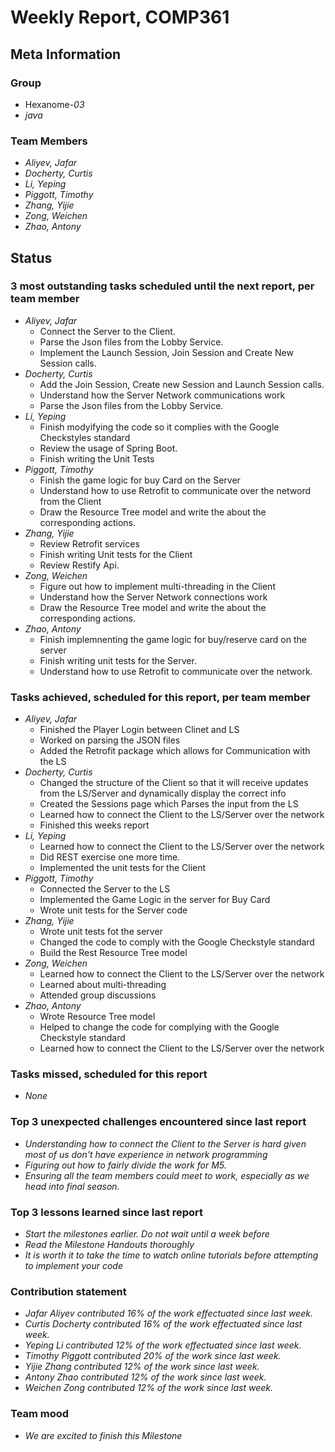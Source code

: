 # Weekly Report, COMP361

## Meta Information

### Group

* Hexanome-*03*
* *java*

### Team Members

* *Aliyev, Jafar*
* *Docherty, Curtis*
* *Li, Yeping*
* *Piggott, Timothy*
* *Zhang, Yijie*
* *Zong, Weichen*
* *Zhao, Antony*

## Status

### 3 most outstanding tasks scheduled until the next report, per team member

* *Aliyev, Jafar*
    * Connect the Server to the Client.
    * Parse the Json files from the Lobby Service.
    * Implement the Launch Session, Join Session and Create New Session calls.
* *Docherty, Curtis*
    * Add the Join Session, Create new Session and Launch Session calls.
    * Understand how the Server Network communications work
    * Parse the Json files from the Lobby Service.  
* *Li, Yeping*
    * Finish modyifying the code so it complies with the Google Checkstyles standard
    * Review the usage of Spring Boot.
    * Finish writing the Unit Tests
* *Piggott, Timothy*
    * Finish the game logic for buy Card on the Server
    * Understand how to use Retrofit to communicate over the netword from the Client
    * Draw the Resource Tree model and write the about the corresponding actions.
* *Zhang, Yijie*
    * Review Retrofit services
    * Finish writing Unit tests for the Client
    * Review Restify Api.
* *Zong, Weichen*
    * Figure out how to implement multi-threading in the Client 
    * Understand how the Server Network connections work
    * Draw the Resource Tree model and write the about the corresponding actions.
* *Zhao, Antony*
    * Finish implemnenting the game logic for buy/reserve card on the server
    * Finish writing unit tests for the Server.
    * Understand how to use Retrofit to communicate over the network.

### Tasks achieved, scheduled for this report, per team member
* *Aliyev, Jafar*
    * Finished the Player Login between Clinet and LS
    * Worked on parsing the JSON files
    * Added the Retrofit package which allows for Communication with the LS
* *Docherty, Curtis*
    * Changed the structure of the Client so that it will receive updates from the LS/Server and dynamically display the correct info
    * Created the Sessions page which Parses the input from the LS
    * Learned how to connect the Client to the LS/Server over the network
    * Finished this weeks report
* *Li, Yeping*
    * Learned how to connect the Client to the LS/Server over the network
    * Did REST exercise one more time.
    * Implemented the unit tests for the Client
* *Piggott, Timothy*
    * Connected the Server to the LS 
    * Implemented the Game Logic in the server for Buy Card
    * Wrote unit tests for the Server code
* *Zhang, Yijie*
    * Wrote unit tests fot the server
    * Changed the code to comply with the Google Checkstyle standard
    * Build the Rest Resource Tree model
* *Zong, Weichen*
    * Learned how to connect the Client to the LS/Server over the network
    * Learned about multi-threading
    * Attended group discussions
* *Zhao, Antony*
    * Wrote Resource Tree model
    * Helped to change the code for complying with the Google Checkstyle standard
    * Learned how to connect the Client to the LS/Server over the network
### Tasks missed, scheduled for this report

* *None*

### Top 3 unexpected challenges encountered since last report

* *Understanding how to connect the Client to the Server is hard given most of us don't have experience in network programming*
* *Figuring out how to fairly divide the work for M5.*
* *Ensuring all the team members could meet to work, especially as we head into final season.*

### Top 3 lessons learned since last report

* *Start the milestones earlier. Do not wait until a week before*
* *Read the Milestone Handouts thoroughly*
* *It is worth it to take the time to watch online tutorials before attempting to implement your code*

### Contribution statement

* *Jafar Aliyev contributed 16% of the work effectuated since last week.*
* *Curtis Docherty contributed 16% of the work effectuated since last week.*
* *Yeping Li contributed 12% of the work effectuated since last week.*
* *Timothy Piggott contributed 20% of the work since last week.*
* *Yijie Zhang contributed 12% of the work since last week.*
* *Antony Zhao contributed 12% of the work since last week.*
* *Weichen Zong contributed 12% of the work since last week.*

### Team mood

* *We are excited to finish this Milestone*

